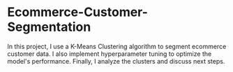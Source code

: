 # Ecommerce-Customer-Segmentation

In this project, I use a K-Means Clustering algorithm to segment ecommerce customer data. I also implement hyperparameter tuning to optimize the model's performance. Finally, I analyze the clusters and discuss next steps.
